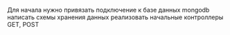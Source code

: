 Для начала нужно привязать подключение к базе данных mongodb
написать схемы хранения данных
реализовать начальные контроллеры GET, POST

